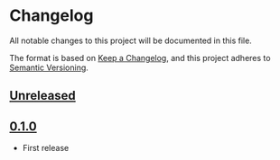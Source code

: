# Changelog

All notable changes to this project will be documented in this file.

The format is based on [Keep a Changelog](https://keepachangelog.com/en/1.0.0/),
and this project adheres to [Semantic Versioning](https://semver.org/spec/v2.0.0.html).

## [Unreleased]

## [0.1.0]

- First release

[Unreleased]: https://github.com/giantswarm/kustomize-plugin-releasenotesurlannotationtransformer/compare/v0.1.0...HEAD
[0.1.0]: https://github.com/giantswarm/kustomize-plugin-releasenotesurlannotationtransformer/releases/tag/v0.1.0
